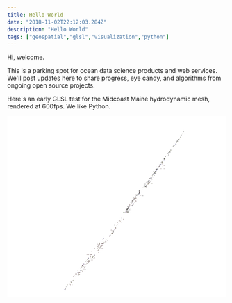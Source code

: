 ```yaml
---
title: Hello World
date: "2018-11-02T22:12:03.284Z"
description: "Hello World"
tags: ["geospatial","glsl","visualization","python"]
---
```



Hi, welcome. 

This is a parking spot for ocean data science products and web services. 
We'll post updates here to share progress, eye candy, and algorithms from ongoing open source projects.

Here's an early GLSL test for the Midcoast Maine hydrodynamic mesh, 
rendered at 600fps. We like Python. 

![Midcoast mesh](mesh-rotation.gif)
